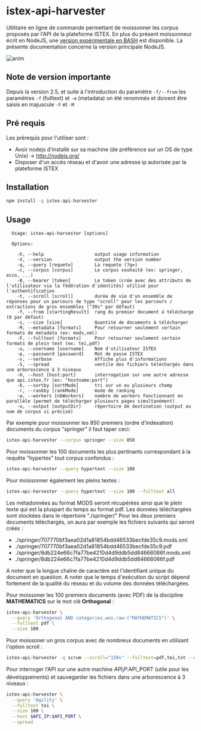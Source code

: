 # istex-api-harvester

Utilitaire en ligne de commande permettant de moissonner les corpus proposés par l'API de la plateforme ISTEX.
En plus du présent moissonneur écrit en NodeJS, une [version expérimentale en BASH](https://github.com/istex/istex-api-harvester/tree/master/misc/bash) est disponible.
La présente documentation concerne la version principale NodeJS.

![anim](https://cloud.githubusercontent.com/assets/328244/14159865/d012b4b6-f6d8-11e5-8dd2-7766896cd462.gif)

## Note de version importante
Depuis la version 2.5, et suite à l'introduction du paramètre `-f/--from` les paramètres `-f` (fulltext) et `-m` (metadata) on été renommés et doivent être saisis en majuscule `-F` et `-M`  

## Pré requis

Les prérequis pour l'utiliser sont :
* Avoir nodejs d'installé sur sa machine (de préférence sur un OS de type Unix) -> http://nodejs.org/
* Disposer d'un accès réseau et d'avoir une adresse ip autorisée par la plateforme ISTEX

## Installation

```bash
npm install -g istex-api-harvester
```

## Usage

```
  Usage: istex-api-harvester [options]

  Options:

    -h, --help                   output usage information
    -V, --version                output the version number
    -q, --query [requete]        La requete (?q=) 
    -c, --corpus [corpus]        Le corpus souhaité (ex: springer, ecco, ...)
    -B, --bearer [token]         Le token (crée avec des attributs de l'utilisateur via la fédération d'identités) utilisé pour l'authentification
    -t, --scroll [scroll]        durée de vie d'un ensemble de réponses pour un parcours de type "scroll" pour les parcours / extractions de gros ensembles ("30s" par défaut)
    -f, --from [startingResult]  rang du premier document à télécharge (0 par défaut)
    -s, --size [size]            Quantité de documents à télécharger
    -M, --metadata [formats]     Pour retourner seulement certain formats de metadata (ex: mods,xml)
    -F, --fulltext [formats]     Pour retourner seulement certain formats de plein text (ex: tei,pdf)
    -u, --username [username]    Nom d'utilisateur ISTEX
    -p, --password [password]    Mot de passe ISTEX
    -v, --verbose                Affiche plus d'informations
    -S, --spread                 ventile des fichiers téléchargés dans une arborescence à 3 niveaux
    -H, --host [host:port]       interrogation sur une autre adresse que api.istex.fr (ex: "hostname:port")
    -b, --sortby [sortMode]      tri sur un ou plusieurs champ
    -r, --rankby [rankMode]      mode de ranking 
    -w, --workers [nbWorkers]    nombre de workers fonctionnant en parallèle (permet de télécharger plusieurs pages simultanément)
    -o, --output [outputDir]     répertoire de destination (output ou nom de corpus si précisé)
```

Par exemple pour moissonner les 850 premiers (ordre d'indexation) documents du corpus "springer" il faut taper ceci:
```bash
istex-api-harvester --corpus springer --size 850
```

Pour moissonner les 100 documents les plus pertinants correspondant à la requête "hypertex" tout corpus confondus :
```bash
istex-api-harvester --query hypertext --size 100
```

Pour moissonner également les pleins textes :
```bash
istex-api-harvester --query hypertext --size 100 --fulltext all
```

Les métadonnées au format MODS seront récupérées ainsi que le plein texte qui est la pluspart du temps au format pdf. Les données téléchargées sont stockées dans le répertoire "./springer/"
Pour les deux premiers documents téléchargés, on aura par exemple les fichiers suivants qui seront créés :
* ./springer/707770bf3aea02d1a81854bdd46533becfde35c9.mods.xml
* ./springer/707770bf3aea02d1a81854bdd46533becfde35c9.pdf
* ./springer/8db224e66c7fa77be4210d4d9ddb5dd84666066f.mods.xml
* ./springer/8db224e66c7fa77be4210d4d9ddb5dd84666066f.pdf

A noter que la longue chaîne de caractère est l'identifiant unique du document en question. A noter que le temps d'exécution du script dépend fortement de la qualité du réseau et du volume des données téléchargées.

Pour moissoner les 100 premiers documents (avec PDF) de la discipline **MATHEMATICS** sur le mot clé **Orthogonal** :
```bash
istex-api-harvester \
  --query 'Orthogonal AND categories.wos.raw:("MATHEMATICS")' \
  --fulltext pdf \
  --size 100
```

Pour moissoner un gros corpus avec de nombreux documents en utilisant l'option scroll :
```bash
istex-api-harvester -q scrum --scroll="150s" --fulltext=pdf,tei,txt --metadata=mods,xml --size=10000
```

Pour interroger l'API sur une autre machine $API_IP:$API_PORT (utile pour les développements) et sauvegarder les fichiers dans une arborescence à 3 niveaux :
```bash
istex-api-harvester \
  --query 'Agility' \
  --fulltext tei \
  --size 100 \
  --host $API_IP:$API_PORT \
  --spread
```
